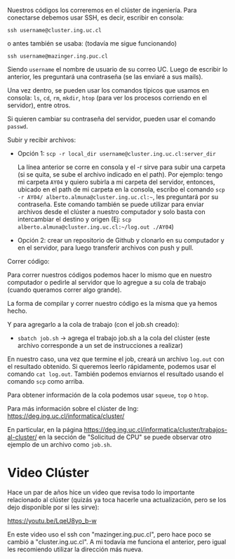 Nuestros códigos los correremos en el clúster de ingeniería. Para conectarse debemos usar SSH, es decir, escribir en consola:

```ssh username@cluster.ing.uc.cl```

o antes también se usaba: (todavía me sigue funcionando)

```ssh username@mazinger.ing.puc.cl```

Siendo ```username``` el nombre de usuario de su correo UC. Luego de escribir lo anterior, les preguntará una contraseña (se las enviaré a sus mails).

Una vez dentro, se pueden usar los comandos típicos que usamos en consola: ```ls```, ```cd```, ```rm```, ```mkdir```, ```htop``` (para ver los procesos corriendo en el servidor), entre otros.

Si quieren cambiar su contraseña del servidor, pueden usar el comando ```passwd```.

Subir y recibir archivos:

- Opción 1: ```scp -r local_dir username@cluster.ing.uc.cl:server_dir```

    La línea anterior se corre en consola y el -r sirve para subir una carpeta (si se quita, se sube el archivo indicado en el path). Por ejemplo: tengo mi carpeta ```AY04``` y quiero subirla a mi carpeta del servidor, entonces, ubicado en el path de mi carpeta en la consola, escribo el comando  ```scp -r AY04/ alberto.almuna@cluster.ing.uc.cl:~```, les preguntará por su contraseña. Este comando también se puede utilizar para enviar archivos desde el clúster a nuestro computador y solo basta con intercambiar el destino y origen (Ej: ```scp alberto.almuna@cluster.ing.uc.cl:~/log.out ./AY04```)

- Opción 2: crear un repositorio de Github y clonarlo en su computador y en el servidor, para luego transferir archivos con push y pull.

Correr código:

Para correr nuestros códigos podemos hacer lo mismo que en nuestro computador o pedirle al servidor que lo agregue a su cola de trabajo (cuando queramos correr algo grande).

La forma de compilar y correr nuestro código es la misma que ya hemos hecho.

Y para agregarlo a la cola de trabajo (con el job.sh creado):

- ```sbatch job.sh``` -> agrega el trabajo job.sh a la cola del clúster (este archivo corresponde a un set de instrucciones a realizar)

En nuestro caso, una vez que termine el job, creará un archivo ```log.out``` con el resultado obtenido. Si queremos leerlo rápidamente, podemos usar el comando ```cat log.out```. También podemos enviarnos el resultado usando el comando ```scp``` como arriba.

Para obtener información de la cola podemos usar ```squeue```, ```top``` o ```htop```.

Para más información sobre el clúster de Ing: https://deg.ing.uc.cl/informatica/cluster/

En particular, en la página https://deg.ing.uc.cl/informatica/cluster/trabajos-al-cluster/ en la sección de "Solicitud de CPU" se puede observar otro ejemplo de un archivo como ```job.sh```.

# Video Clúster

Hace un par de años hice un video que revisa todo lo importante relacionado al clúster (quizás ya toca hacerle una actualización, pero se los dejo disponible por si les sirve):

https://youtu.be/LqeU8yo_b-w

En este video uso el ssh con "mazinger.ing.puc.cl", pero hace poco se cambió a "cluster.ing.uc.cl". A mi todavía me funciona el anterior, pero igual les recomiendo utilizar la dirección más nueva.

